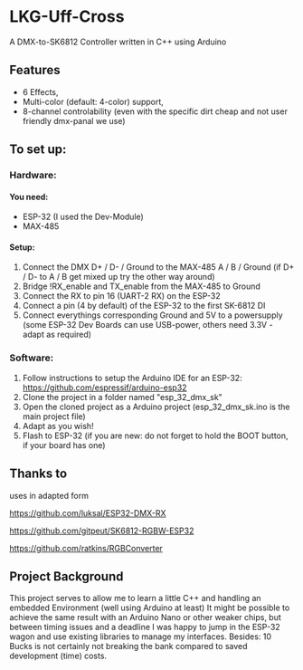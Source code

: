 # LKG-Uff-Cross
A DMX-to-SK6812 Controller written in C++ using Arduino

## Features
- 6 Effects,
- Multi-color (default: 4-color) support,
- 8-channel controlability (even with the specific dirt cheap and not user friendly dmx-panal we use)

## To set up:
### Hardware:
#### You need:
- ESP-32 (I used the Dev-Module)
- MAX-485

#### Setup:
1. Connect the DMX D+ / D- / Ground to the MAX-485 A / B / Ground (if D+ / D- to A / B get mixed up try the other way around)
2. Bridge !RX_enable and TX_enable from the MAX-485 to Ground
3. Connect the RX to pin 16 (UART-2 RX) on the ESP-32
4. Connect a pin (4 by default) of the ESP-32 to the first SK-6812 DI
5. Connect everythings corresponding Ground and 5V to a powersupply (some ESP-32 Dev Boards can use USB-power, others need 3.3V - adapt as required)

### Software:
1. Follow instructions to setup the Arduino IDE for an ESP-32:
https://github.com/espressif/arduino-esp32
2. Clone the project in a folder named "esp_32_dmx_sk"
3. Open the cloned project as a Arduino project (esp_32_dmx_sk.ino is the main project file)
4. Adapt as you wish!
5. Flash to ESP-32 (if you are new: do not forget to hold the BOOT button, if your board has one)

## Thanks to
uses in adapted form

https://github.com/luksal/ESP32-DMX-RX

https://github.com/gitpeut/SK6812-RGBW-ESP32

https://github.com/ratkins/RGBConverter

## Project Background

This project serves to allow me to learn a little C++ and handling an embedded Environment (well using Arduino at least)
It might be possible to achieve the same result with an Arduino Nano or other weaker chips, but between timing issues and a deadline I was happy to jump in the ESP-32 wagon and use existing libraries to manage my interfaces. Besides: 10 Bucks is not certainly not breaking the bank compared to saved development (time) costs.
